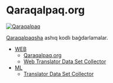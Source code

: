 # Qaraqalpaq.org
[![Qaraqalpaq](https://img.shields.io/endpoint?url=https%3A%2F%2Fqaraqalpaq-org-default-rtdb.firebaseio.com%2Fschema.json)](https://github.com/sorrycc/awesome-javascript/)

[Qaraqalpaqsha](https://qaraqalpaq.org) ashıq kodlı baǵdarlamalar.

* [WEB](#web)
  * [Qaraqalpaq.org](#qaraqalpaq)
  * [Web Translator Data Set Collector](#web-translator-data-set-collector)
* [ML](#ml)
  * [Translator Data Set Collector](#translator-data-set-collector)